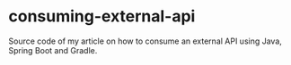 # consuming-external-api
Source code of my article on how to consume an external API using Java, Spring Boot and Gradle.
